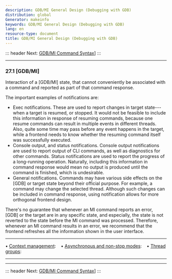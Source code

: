 ```yaml
---
description: GDB/MI General Design (Debugging with GDB)
distribution: global
Generator: makeinfo
keywords: GDB/MI General Design (Debugging with GDB)
lang: en
resource-type: document
title: GDB/MI General Design (Debugging with GDB)
---
```

::: header
Next: [GDB/MI Command Syntax](GDB_002fMI-Command-Syntax.html#GDB_002fMI-Command-Syntax)]
:::

---

### 27.1 [GDB/MI]

Interaction of a [GDB/MI] state, that cannot conveniently be associated with a command and reported as part of that command response.

The important examples of notifications are:

- Exec notifications. These are used to report changes in target state---when a target is resumed, or stopped. It would not be feasible to include this information in response of resuming commands, because one resume commands can result in multiple events in different threads. Also, quite some time may pass before any event happens in the target, while a frontend needs to know whether the resuming command itself was successfully executed.
- Console output, and status notifications. Console output notifications are used to report output of CLI commands, as well as diagnostics for other commands. Status notifications are used to report the progress of a long-running operation. Naturally, including this information in command response would mean no output is produced until the command is finished, which is undesirable.
- General notifications. Commands may have various side effects on the [GDB] or target state beyond their official purpose. For example, a command may change the selected thread. Although such changes can be included in command response, using notification allows for more orthogonal frontend design.

There's no guarantee that whenever an MI command reports an error, [GDB] or the target are in any specific state, and especially, the state is not reverted to the state before the MI command was processed. Therefore, whenever an MI command results in an error, we recommend that the frontend refreshes all the information shown in the user interface.

---

• [Context management](Context-management.html#Context-management):                                                    
• [Asynchronous and non-stop modes](Asynchronous-and-non_002dstop-modes.html#Asynchronous-and-non_002dstop-modes):     
• [Thread groups](Thread-groups.html#Thread-groups):                                                                   

---

---

::: header
Next: [GDB/MI Command Syntax](GDB_002fMI-Command-Syntax.html#GDB_002fMI-Command-Syntax)]
:::

